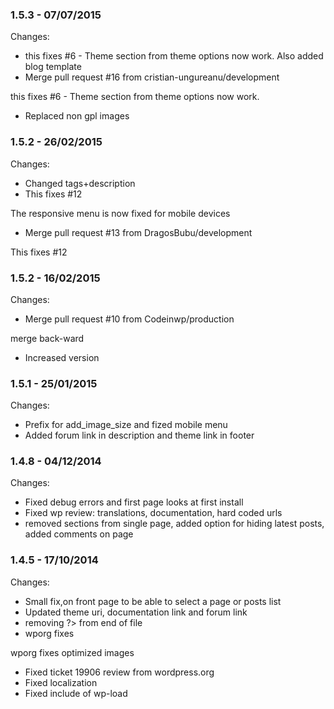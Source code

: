 

### 1.5.3 - 07/07/2015

 Changes: 


 * this fixes #6 - Theme section from theme options now work. Also added blog template
 * Merge pull request #16 from cristian-ungureanu/development

this fixes #6 - Theme section from theme options now work.
 * Replaced non gpl images


### 1.5.2 - 26/02/2015

 Changes: 


 * Changed tags+description
 * This fixes #12

The responsive menu is now fixed for mobile devices
 * Merge pull request #13 from DragosBubu/development

This fixes #12


### 1.5.2 - 16/02/2015

 Changes: 


 * Merge pull request #10 from Codeinwp/production

merge back-ward
 * Increased version


### 1.5.1 - 25/01/2015

 Changes: 


 * Prefix for add_image_size and fized mobile menu
 * Added forum link in description and theme link in footer


### 1.4.8 - 04/12/2014

 Changes: 


 * Fixed debug errors and first page looks at first install
 * Fixed wp review: translations, documentation, hard coded urls
 * removed sections from single page, added option for hiding latest posts, added comments on page


### 1.4.5 - 17/10/2014

 Changes: 


 * Small fix,on front page to be able to select a page or posts list
 * Updated theme uri, documentation link and forum link
 * removing ?> from end of file
 * wporg fixes

wporg fixes   optimized images
 * Fixed ticket 19906 review from wordpress.org
 * Fixed localization
 * Fixed include of wp-load
